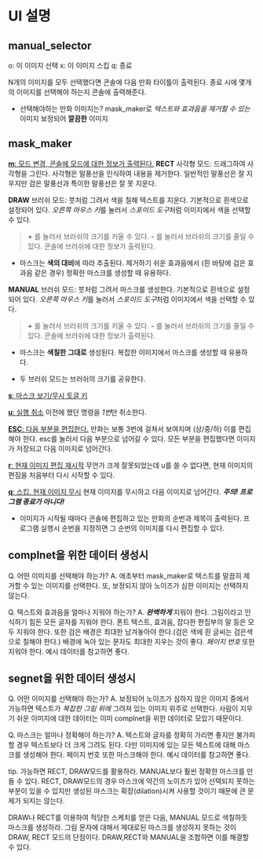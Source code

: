 # UI 설명

## manual_selector
o: 이 이미지 선택
x: 이 이미지 스킵
q: 종료

N개의 이미지를 모두 선택했다면 콘솔에 다음 만화 타이틀이 출력된다.
종료 시에 몇개의 이미지를 선택해야 하는지 콘솔에 출력해준다.

- 선택해야하는 만화 이미지는?
mask_maker로 _텍스트와 효과음을 제거할 수 있는_ 이미지
보정되어 **깔끔한** 이미지


## mask_maker
 <U>**m**: 모드 변경, 콘솔에 모드에 대한 정보가 출력된다.</U>
**RECT** 사각형 모드:
드래그하여 사각형을 그린다. 사각형은 말풍선을 인식하여 내용을 제거한다.
일반적인 말풍선은 잘 지우지만 검은 말풍선과 특이한 말풍선은 잘 못 지운다.

**DRAW** 브러쉬 모드:
붓처럼 그려서 색을 칠해 텍스트를 지운다. 기본적으로 흰색으로 설정되어 있다.
  *오른쪽 마우스 키*를 눌러서 *스포이드 도구*처럼 이미지에서 색을 선택할 수 있다.
  >**+** 를 눌러서 브러쉬의 크기를 키울 수 있다.
  **-**  를 눌러서 브러쉬의 크기를 줄일 수 있다.
  콘솔에 브러쉬에 대한 정보가 출력된다.

- 마스크는 **색의 대비**에 따라 추출된다. 제거하기 쉬운 효과음에서
(흰 바탕에 검은 효과음 같은 경우) 정확한 마스크를 생성할 때 유용하다.  

**MANUAL** 브러쉬 모드:
붓처럼 그려서 마스크를 생성한다. 기본적으로 흰색으로 설정되어 있다.
*오른쪽 마우스 키*를 눌러서 *스포이드 도구*처럼 이미지에서 색을 선택할 수 있다.
>**+** 를 눌러서 브러쉬의 크기를 키울 수 있다.
**-** 를 눌러서 브러쉬의 크기를 줄일 수 있다.
콘솔에 브러쉬에 대한 정보가 출력된다.

  - 마스크는 **색칠한 그대로** 생성된다. 복잡한 이미지에서 마스크를 생성할 때 유용하다.

  - 두 브러쉬 모드는 브러쉬의 크기를 공유한다.

<U>**s**: 마스크 보기/무시 토글 키</U>

<U>**u**: 실행 취소</U>
  이전에 했던 명령을 *1번*만 취소한다.

<U>**ESC**: 다음 부분을 편집한다.</U>
  만화는 보통 3번에 걸쳐서 보여지며 (상/중/하) 이를 편집해야 한다.
  esc를 눌러서 다음 부분으로 넘어갈 수 있다.
  모든 부분을 편집했다면 이미지가 저장되고 다음 이미지로 넘어간다.

<U>**r**: 현재 이미지 편집 재시작</U>
  무언가 크게 잘못되었는데 u를 쓸 수 없다면, 
  현재 이미지의 편짐을 처음부터 다시 시작할 수 있다.

<U>**q**: 스킵. 현재 이미지 무시</U>
  현재 이미지를 무시하고 다음 이미지로 넘어간다.
  ***주의! 프로그램 종료가 아니다!***


- 이미지가 시작될 때마다 콘솔에 편집하고 있는 만화의 순번과 제목이 출력된다.
프로그램 실행시 순번을 지정하면 그 순번의 이미지를 다시 편집할 수 있다.

## complnet을 위한 데이터 생성시
Q. 어떤 이미지를 선택해야 하는가?
A. 애초부터 mask_maker로 텍스트를 말끔히 제거할 수 있는 이미지를 선택한다.
  또, 보정되지 않아 노이즈가 심한 이미지는 선택하지 않는다.

Q. 텍스트와 효과음을 얼마나 지워야 하는가?
A. ***완벽하게*** 지워야 한다. 그림이라고 인식하기 힘든 모든 글자를 지워야 한다.
  폰트 텍스트, 효과음, 잡다한 편집부의 말 등은 모두 지워야 한다.
  또한 검은 배경은 최대한 남겨놓아야 한다.(검은 색에 흰 글씨는 검은색으로 칠해야 한다.)
  배경에 녹아 있는 문자도 최대한 지우는 것이 좋다.
  *페이지 번호* 또한 지워야 한다.
  예시 데이터를 참고하면 좋다.

## segnet을 위한 데이터 생성시

Q. 어떤 이미지를 선택해야 하는가?
A. 보정되어 노이즈가 심하지 않은 이미지 중에서
  가능하면 텍스트가 *복잡한 그림 위에* 그려져 있는 이미지 위주로 선택한다.
  사람이 지우기 쉬운 이미지에 대한 데이터는 이미 complnet을 위한 데이터로 모았기 때문이다.

Q. 마스크는 얼마나 정확해야 하는가?
A. 텍스트와 글자를 정확히 가리면 좋지만 불가피할 경우 텍스트보다 더 크게 그려도 된다.
  다만 이미지에 있는 모든 텍스트에 대해 마스크를 생성해야 한다.
  페이지 번호 또한 마스크해야 한다.
  예시 데이터를 참고하면 좋다.

tip. 
가능하면 RECT, DRAW모드를 활용하라. MANUAL보다 훨씬 정확한 마스크를 만들 수 있다.
RECT, DRAW모드의 경우 마스크에 약간의 노이즈가 있어 선택되지 못하는 부분이 있을 수 있지만
생성된 마스크는 확장(dilation)시켜 사용할 것이기 때문에 큰 문제가 되지는 않는다.

DRAW나 RECT를 이용하여 적당한 스케치를 얻은 다음, MANUAL 모드로 색칠하듯 마스크를 생성하라.
그림 문자에 대해서 제대로된 마스크를 생성하지 못하는 것이 DRAW, RECT 모드의 단점이다. 
DRAW,RECT와 MANUAL을 조합하면 이를 해결할 수 있다.
